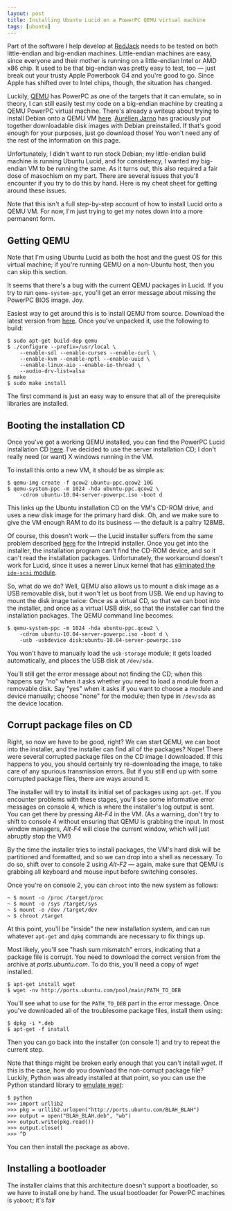 ```yaml
---
layout: post
title: Installing Ubuntu Lucid on a PowerPC QEMU virtual machine
tags: [ubuntu]
---
```


Part of the software I help develop at
[RedJack](http://www.redjack.com/) needs to be tested on both
little-endian and big-endian machines.  Little-endian machines are
easy, since everyone and their mother is running on a little-endian
Intel or AMD x86 chip.  It used to be that big-endian was pretty easy
to test, too — just break out your trusty Apple Powerbook G4 and
you're good to go.  Since Apple has shifted over to Intel chips,
though, the situation has changed.

Luckily, [QEMU](http://wiki.qemu.org/) has PowerPC as one of the
targets that it can emulate, so in theory, I can still easily test my
code on a big-endian machine by creating a QEMU PowerPC virtual
machine.  There's already a writeup about trying to install Debian
onto a QEMU VM
[here](http://machine-cycle.blogspot.com/2009/05/running-debian-on-qemu-powerpc.html).
[Aurélien Jarno](http://www.aurel32.net/) has graciously put together
downloadable disk images with Debian preinstalled.  If that's good
enough for your purposes, just go download those!  You won't need any
of the rest of the information on this page.

Unfortunately, I didn't want to run stock Debian; my little-endian
build machine is running Ubuntu Lucid, and for consistency, I wanted
my big-endian VM to be running the same.  As it turns out, this also
required a fair dose of masochism on my part.  There are several
issues that you'll encounter if you try to do this by hand.  Here is
my cheat sheet for getting around these issues.

Note that this isn't a full step-by-step account of how to install
Lucid onto a QEMU VM.  For now, I'm just trying to get my notes down
into a more permanent form.


## Getting QEMU

Note that I'm using Ubuntu Lucid as both the host and the guest OS for
this virtual machine; if you're running QEMU on a non-Ubuntu host,
then you can skip this section.

It seems that there's a bug with the current QEMU packages in Lucid.
If you try to run `qemu-system-ppc`, you'll get an error message about
missing the PowerPC BIOS image.  Joy.

Easiest way to get around this is to install QEMU from source.
Download the latest version from
[here](http://download.savannah.gnu.org/releases/qemu/).  Once you've
unpacked it, use the following to build:

    $ sudo apt-get build-dep qemu
    $ ./configure --prefix=/usr/local \
        --enable-sdl --enable-curses --enable-curl \
        --enable-kvm --enable-nptl --enable-uuid \
        --enable-linux-aio --enable-io-thread \
        --audio-drv-list=alsa
    $ make
    $ sudo make install

The first command is just an easy way to ensure that all of the
prerequisite libraries are installed.


## Booting the installation CD

Once you've got a working QEMU installed, you can find the PowerPC
Lucid installation CD
[here](http://cdimage.ubuntu.com/ports/releases/10.04/release/).  I've
decided to use the server installation CD; I don't really need (or
want) X windows running in the VM.

To install this onto a new VM, it should be as simple as:

    $ qemu-img create -f qcow2 ubuntu-ppc.qcow2 10G
    $ qemu-system-ppc -m 1024 -hda ubuntu-ppc.qcow2 \
        -cdrom ubuntu-10.04-server-powerpc.iso -boot d

This links up the Ubuntu installation CD on the VM's CD-ROM drive, and
uses a new disk image for the primary hard disk.  Oh, and we make sure
to give the VM enough RAM to do its business — the default is a paltry
128MB.

Of course, this doesn't work — the Lucid installer suffers from the
same problem described
[here](http://mac.linux.be/content/ubuntu-810-installer-fails-detect-cd-rom)
for the Intrepid installer.  Once you get into the installer, the
installation program can't find the CD-ROM device, and so it can't
read the installation packages.  Unfortunately, the workaround doesn't
work for Lucid, since it uses a newer Linux kernel that has
[eliminated the `ide-scsi`
module](http://www.linux.com/archive/feed/33164).

So, what do we do?  Well, QEMU also allows us to mount a disk image as
a USB removable disk, but it won't let us boot from USB.  We end up
having to mount the disk image twice: Once as a virtual CD, so that we
can boot into the installer, and once as a virtual USB disk, so that
the installer can find the installation packages.  The QEMU command
line becomes:

    $ qemu-system-ppc -m 1024 -hda ubuntu-ppc.qcow2 \
        -cdrom ubuntu-10.04-server-powerpc.iso -boot d \
        -usb -usbdevice disk:ubuntu-10.04-server-powerpc.iso

You won't have to manually load the `usb-storage` module; it gets
loaded automatically, and places the USB disk at `/dev/sda`.

You'll still get the error message about not finding the CD; when this
happens say "no" when it asks whether you need to load a module from a
removable disk.  Say "yes" when it asks if you want to choose a module
and device manually; choose "none" for the module; then type in
`/dev/sda` as the device location.


## Corrupt package files on CD

Right, so now we have to be good, right?  We can start QEMU, we can
boot into the installer, and the installer can find all of the
packages?  Nope!  There were several corrupted package files on the CD
image I downloaded.  If this happens to you, you should certainly try
re-downloading the image, to take care of any spurious transmission
errors.  But if you still end up with some corrupted package files,
there are ways around it.

The installer will try to install its initial set of packages using
`apt-get`.  If you encounter problems with these stages, you'll see
some informative error messages on console 4, which is where the
installer's log output is sent.  You can get there by pressing
_Alt-F4_ in the VM.  (As a warning, don't try to shift to console 4
without ensuring that QEMU is grabbing the input.  In most window
managers, _Alt-F4_ will close the current window, which will just
abruptly stop the VM!)

By the time the installer tries to install packages, the VM's hard
disk will be partitioned and formatted, and so we can drop into a
shell as necessary.  To do so, shift over to console 2 using _Alt-F2_
— again, make sure that QEMU is grabbing all keyboard and mouse input
before switching consoles.

Once you're on console 2, you can `chroot` into the new system as
follows:

    ~ $ mount -o /proc /target/proc
    ~ $ mount -o /sys /target/sys
    ~ $ mount -o /dev /target/dev
    ~ $ chroot /target

At this point, you'll be "inside" the new installation system, and can
run whatever `apt-get` and `dpkg` commands are necessary to fix things
up.

Most likely, you'll see "hash sum mismatch" errors, indicating that a
package file is corrupt.  You need to download the correct version
from the archive at _ports.ubuntu.com_.  To do this, you'll need a
copy of _wget_ installed.

    $ apt-get install wget
    $ wget -nv http://ports.ubuntu.com/pool/main/PATH_TO_DEB

You'll see what to use for the `PATH_TO_DEB` part in the error
message.  Once you've downloaded all of the troublesome package files,
install them using:

    $ dpkg -i *.deb
    $ apt-get -f install

Then you can go back into the installer (on console 1) and try to
repeat the current step.

Note that things might be broken early enough that you can't install
_wget_.  If this is the case, how do you download the non-corrupt
package file?  Luckily, Python was already installed at that point, so
you can use the Python standard library to [emulate
_wget_](http://stackoverflow.com/questions/22676/how-do-i-download-a-file-over-http-using-python):

    $ python
    >>> import urllib2
    >>> pkg = urllib2.urlopen("http://ports.ubuntu.com/BLAH_BLAH")
    >>> output = open("BLAH_BLAH.deb", "wb")
    >>> output.write(pkg.read())
    >>> output.close()
    >>> ^D

You can then install the package as above.


## Installing a bootloader

The installer claims that this architecture doesn't support a
bootloader, so we have to install one by hand.  The usual bootloader
for PowerPC machines is `yaboot`; it's fair
